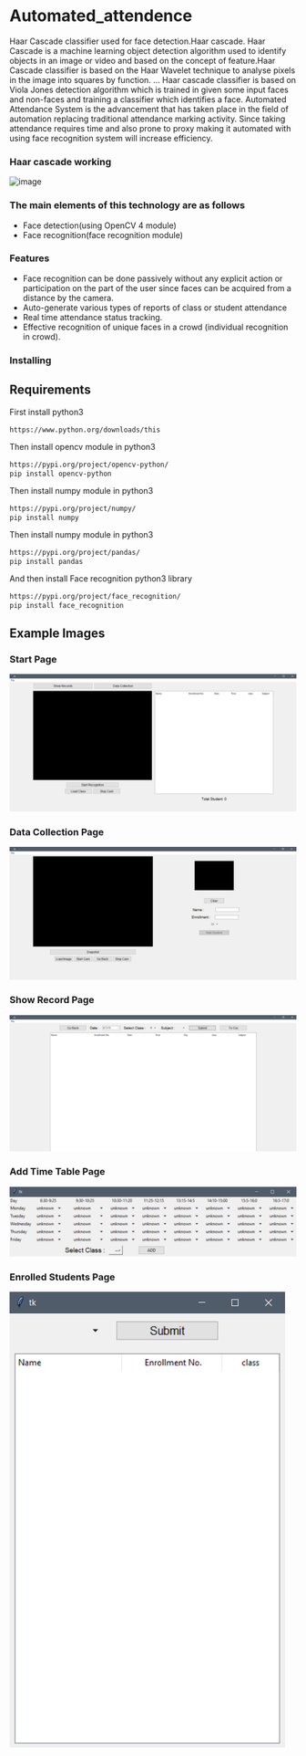# Automated_attendence

Haar Cascade classifier used for face detection.Haar cascade. Haar Cascade is a machine learning object detection algorithm used to identify objects in an image or video and based on the concept of feature.Haar Cascade classifier is based on the Haar Wavelet technique to analyse pixels in the image into squares by function. ... Haar cascade classifier is based on Viola Jones detection algorithm which is trained in given some input faces and non-faces and training a classifier which identifies a face. Automated Attendance System is the advancement that has taken place in the field of automation replacing traditional attendance marking activity. Since taking attendance requires time and also prone to proxy making it automated with using face recognition system will increase efficiency.

### Haar cascade working

![image](https://res.cloudinary.com/dyd911kmh/image/upload/f_auto,q_auto:best/v1545248701/21_cctqul.png)

### The main elements of this technology are as follows
* Face detection(using OpenCV 4 module)
* Face recognition(face recognition module)

### Features

* Face recognition can be done passively without any explicit action or participation on the part of the user since faces can be acquired from a distance by the camera.
* Auto-generate various types of reports of class or student attendance
* Real time attendance status tracking.
* Effective recognition of unique faces in a crowd (individual recognition in crowd).

### Installing

## Requirements

First install python3 

```
https://www.python.org/downloads/this 
```

Then install opencv module in python3 

```
https://pypi.org/project/opencv-python/
pip install opencv-python
```

Then install numpy module in python3

```
https://pypi.org/project/numpy/
pip install numpy
```

Then install numpy module in python3

```
https://pypi.org/project/pandas/
pip install pandas
```

And then install Face recognition python3 library

```
https://pypi.org/project/face_recognition/
pip install face_recognition
```

## Example Images

### Start Page

![image](https://github.com/aayushrai/Automated_attendence/blob/master/images/1.PNG)

### Data Collection Page

![image](https://github.com/aayushrai/Automated_attendence/blob/master/images/2.PNG)

### Show Record Page

![image](https://github.com/aayushrai/Automated_attendence/blob/master/images/4.PNG)

### Add Time Table Page

![image](https://github.com/aayushrai/Automated_attendence/blob/master/images/3.PNG)

### Enrolled Students Page

![image](https://github.com/aayushrai/Automated_attendence/blob/master/images/5.PNG)
